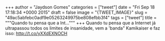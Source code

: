 
+++
author = "Jaydson Gomes"
categories = ["tweet"]
date = "Fri Sep 18 17:18:34 +0000 2015"
draft = false
image = "{TWEET_IMAGE}"
slug = "49ac5abfebc0adf9e05263249975be808efbb3f4"
tags = ["tweet"]
title = """Quando tu pensa que a Int..."""
+++
Quando tu pensa que a Internet já ultrapassou todos os limites de insanidade, vem a 'banda" Kamikaiser e faz isso: http://t.co/yXXdEXNOCH
